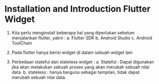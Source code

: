 # Installation and Introduction Flutter Widget

1. Kita perlu menginstall beberapa hal yang diperlukan sebelum menjalankan flutter, yakni :
    a. Flutter SDK
    b. Android Studio
    c. Android ToolChain

2. Pada flutter hanya berisi widget di dalam sebuah widget lain
3. Perbedaan stateful dan stateless  widget :
    a. Stateful : Dapat digunakan jika akan melakukan sebuah proses yang akan merubah sebuah nilai data.
    b. stateless : hanya berguna sebagai tampilan, tidak dapat merubah sebuah nilai data.